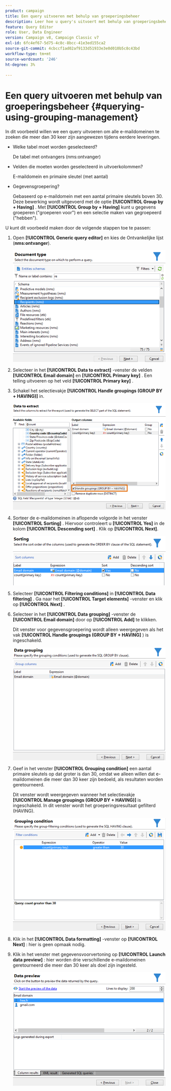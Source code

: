 ```yaml
---
product: campaign
title: Een query uitvoeren met behulp van groeperingsbeheer
description: Leer hoe u query's uitvoert met behulp van groeperingsbeheer
feature: Query Editor
role: User, Data Engineer
version: Campaign v8, Campaign Classic v7
exl-id: 6fc4ef67-5d75-4c8c-8bcc-41e3ed155ca2
source-git-commit: 4cbccf1ad02af9133d51933e3e0d010b5c8c43bd
workflow-type: tm+mt
source-wordcount: '246'
ht-degree: 3%

---
```


# Een query uitvoeren met behulp van groeperingsbeheer {#querying-using-grouping-management}



In dit voorbeeld willen we een query uitvoeren om alle e-maildomeinen te zoeken die meer dan 30 keer zijn aangewezen tijdens eerdere leveringen.

* Welke tabel moet worden geselecteerd?

  De tabel met ontvangers (nms:ontvanger)

* Velden die moeten worden geselecteerd in uitvoerkolommen?

  E-maildomein en primaire sleutel (met aantal)

* Gegevensgroepering?

  Gebaseerd op e-maildomein met een aantal primaire sleutels boven 30. Deze bewerking wordt uitgevoerd met de optie **[!UICONTROL Group by + Having]** . Met **[!UICONTROL Group by + Having]** kunt u gegevens groeperen (&quot;groeperen voor&quot;) en een selectie maken van gegroepeerd (&quot;hebben&quot;).

U kunt dit voorbeeld maken door de volgende stappen toe te passen:

1. Open **[!UICONTROL Generic query editor]** en kies de Ontvankelijke lijst (**nms:ontvanger**).

   ![](assets/query_editor_02.png)

1. Selecteer in het **[!UICONTROL Data to extract]** -venster de velden **[!UICONTROL Email domain]** en **[!UICONTROL Primary key]** . Een telling uitvoeren op het veld **[!UICONTROL Primary key]** .

1. Schakel het selectievakje **[!UICONTROL Handle groupings (GROUP BY + HAVING)]** in.

   ![](assets/query_editor_nveau_29.png)

1. Sorteer de e-maildomeinen in aflopende volgorde in het venster **[!UICONTROL Sorting]** . Hiervoor controleert u **[!UICONTROL Yes]** in de kolom **[!UICONTROL Descending sort]** . Klik op **[!UICONTROL Next]**.

   ![](assets/query_editor_nveau_70.png)

1. Selecteer **[!UICONTROL Filtering conditions]** in **[!UICONTROL Data filtering]** . Ga naar het **[!UICONTROL Target elements]** -venster en klik op **[!UICONTROL Next]** .
1. Selecteer in het **[!UICONTROL Data grouping]** -venster de **[!UICONTROL Email domain]** door op **[!UICONTROL Add]** te klikken.

   Dit venster voor gegevensgroepering wordt alleen weergegeven als het vak **[!UICONTROL Handle groupings (GROUP BY + HAVING]** ) is ingeschakeld.

   ![](assets/query_editor_blocklist_04.png)

1. Geef in het venster **[!UICONTROL Grouping condition]** een aantal primaire sleutels op dat groter is dan 30, omdat we alleen willen dat e-maildomeinen die meer dan 30 keer zijn bedoeld, als resultaten worden geretourneerd.

   Dit venster wordt weergegeven wanneer het selectievakje **[!UICONTROL Manage groupings (GROUP BY + HAVING)]** is ingeschakeld. In dit venster wordt het groeperingsresultaat gefilterd (HAVING).

   ![](assets/query_editor_blocklist_05.png)

1. Klik in het **[!UICONTROL Data formatting]** -venster op **[!UICONTROL Next]** : hier is geen opmaak nodig.
1. Klik in het venster met gegevensvoorvertoning op **[!UICONTROL Launch data preview]** : hier worden drie verschillende e-maildomeinen geretourneerd die meer dan 30 keer als doel zijn ingesteld.

   ![](assets/query_editor_blocklist_06.png)
